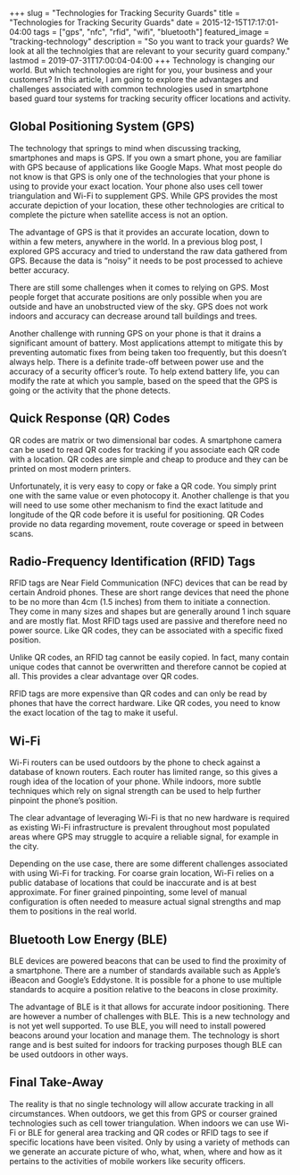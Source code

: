 +++
slug = "Technologies for Tracking Security Guards"
title =  "Technologies for Tracking Security Guards"
date = 2015-12-15T17:17:01-04:00
tags = ["gps", "nfc", "rfid", "wifi", "bluetooth"]
featured_image = "tracking-technology"
description = "So you want to track your guards?  We look at all the technolgies that are relevant to your security guard company."
lastmod = 2019-07-31T17:00:04-04:00
+++
Technology is changing our world. But which technologies are right for you, your business and your customers? In this article, I am going to explore the advantages and challenges associated with common technologies used in smartphone based guard tour systems for tracking security officer locations and activity.

## Global Positioning System (GPS)
The technology that springs to mind when discussing tracking, smartphones and maps is GPS. If you own a smart phone, you are familiar with GPS because of applications like Google Maps. What most people do not know is that GPS is only one of the technologies that your phone is using to provide your exact location. Your phone also uses cell tower triangulation and Wi-Fi to supplement GPS. While GPS provides the most accurate depiction of your location, these other technologies are critical to complete the picture when satellite access is not an option.

The advantage of GPS is that it provides an accurate location, down to within a few meters, anywhere in the world. In a previous blog post, I explored GPS accuracy and tried to understand the raw data gathered from GPS. Because the data is “noisy” it needs to be post processed to achieve better accuracy.

There are still some challenges when it comes to relying on GPS. Most people forget that accurate positions are only possible when you are outside and have an unobstructed view of the sky. GPS does not work indoors and accuracy can decrease around tall buildings and trees.

Another challenge with running GPS on your phone is that it drains a significant amount of battery. Most applications attempt to mitigate this by preventing automatic fixes from being taken too frequently, but this doesn’t always help. There is a definite trade-off between power use and the accuracy of a security officer’s route. To help extend battery life, you can modify the rate at which you sample, based on the speed that the GPS is going or the activity that the phone detects.

## Quick Response (QR) Codes
QR codes are matrix or two dimensional bar codes. A smartphone camera can be used to read QR codes for tracking if you associate each QR code with a location. QR codes are simple and cheap to produce and they can be printed on most modern printers.

Unfortunately, it is very easy to copy or fake a QR code. You simply print one with the same value or even photocopy it.  Another challenge is that you will need to use some other mechanism to find the exact latitude and longitude of the QR code before it is useful for positioning. QR Codes provide no data regarding movement, route coverage or speed in between scans.

## Radio-Frequency Identification (RFID) Tags
RFID tags are Near Field Communication (NFC) devices that can be read by certain Android phones. These are short range devices that need the phone to be no more than 4cm (1.5 inches) from them to initiate a connection. They come in many sizes and shapes but are generally around 1 inch square and are mostly flat. Most RFID tags used are passive and therefore need no power source. Like QR codes, they can be associated with a specific fixed position.

Unlike QR codes, an RFID tag cannot be easily copied. In fact, many contain unique codes that cannot be overwritten and therefore cannot be copied at all. This provides a clear advantage over QR codes.

RFID tags are more expensive than QR codes and can only be read by phones that have the correct hardware. Like QR codes, you need to know the exact location of the tag to make it useful.

## Wi-Fi
Wi-Fi routers can be used outdoors by the phone to check against a database of known routers. Each router has limited range, so this gives a rough idea of the location of your phone. While indoors, more subtle techniques which rely on signal strength can be used to help further pinpoint the phone’s position.

The clear advantage of leveraging Wi-Fi is that no new hardware is required as existing Wi-Fi infrastructure is prevalent throughout most populated areas where GPS may struggle to acquire a reliable signal, for example in the city.

Depending on the use case, there are some different challenges associated with using Wi-Fi for tracking. For coarse grain location, Wi-Fi relies on a public database of locations that could be inaccurate and is at best approximate. For finer grained pinpointing, some level of manual configuration is often needed to measure actual signal strengths and map them to positions in the real world.

## Bluetooth Low Energy (BLE)
BLE devices are powered beacons that can be used to find the proximity of a smartphone. There are a number of standards available such as Apple’s iBeacon and Google’s Eddystone. It is possible for a phone to use multiple standards to acquire a position relative to the beacons in close proximity.

The advantage of BLE is it that allows for accurate indoor positioning. There are however a number of challenges with BLE. This is a new technology and is not yet well supported. To use BLE, you will need to install powered beacons around your location and manage them. The technology is short range and is best suited for indoors for tracking purposes though BLE can be used outdoors in other ways.

## Final Take-Away
The reality is that no single technology will allow accurate tracking in all circumstances. When outdoors, we get this from GPS or courser grained technologies such as cell tower triangulation. When indoors we can use Wi-Fi or BLE for general area tracking and QR codes or RFID tags to see if specific locations have been visited. Only by using a variety of methods can we generate an accurate picture of who, what, when, where and how as it pertains to the activities of mobile workers like security officers.
